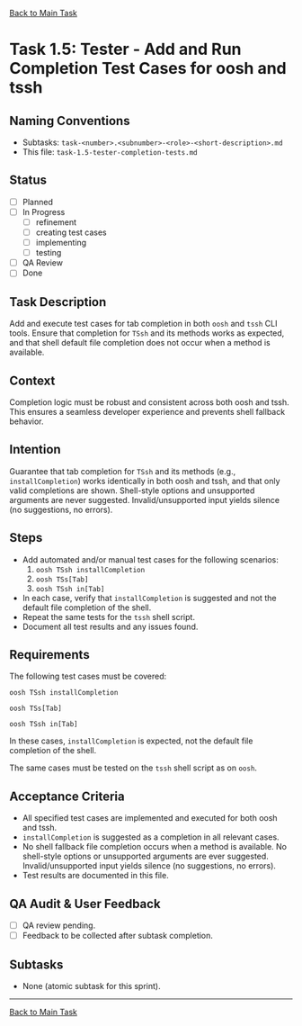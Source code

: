 
[Back to Main Task](./task-1-tssh-wrapper.md)

# Task 1.5: Tester - Add and Run Completion Test Cases for oosh and tssh

## Naming Conventions
- Subtasks: `task-<number>.<subnumber>-<role>-<short-description>.md`
- This file: `task-1.5-tester-completion-tests.md`

## Status
- [ ] Planned
- [ ] In Progress
  - [ ] refinement
  - [ ] creating test cases
  - [ ] implementing
  - [ ] testing
- [ ] QA Review
- [ ] Done

## Task Description
Add and execute test cases for tab completion in both `oosh` and `tssh` CLI tools. Ensure that completion for `TSsh` and its methods works as expected, and that shell default file completion does not occur when a method is available.

## Context
Completion logic must be robust and consistent across both oosh and tssh. This ensures a seamless developer experience and prevents shell fallback behavior.

## Intention
Guarantee that tab completion for `TSsh` and its methods (e.g., `installCompletion`) works identically in both oosh and tssh, and that only valid completions are shown. Shell-style options and unsupported arguments are never suggested. Invalid/unsupported input yields silence (no suggestions, no errors).

## Steps
- Add automated and/or manual test cases for the following scenarios:
  1. `oosh TSsh installCompletion`
  2. `oosh TSs[Tab]`
  3. `oosh TSsh in[Tab]`
- In each case, verify that `installCompletion` is suggested and not the default file completion of the shell.
- Repeat the same tests for the `tssh` shell script.
- Document all test results and any issues found.

## Requirements
 The following test cases must be covered:

 ```
 oosh TSsh installCompletion
 ```

 ```
 oosh TSs[Tab]
 ```

 ```
 oosh TSsh in[Tab]
 ```

 In these cases, `installCompletion` is expected, not the default file completion of the shell.

 The same cases must be tested on the `tssh` shell script as on `oosh`.

## Acceptance Criteria
- All specified test cases are implemented and executed for both oosh and tssh.
- `installCompletion` is suggested as a completion in all relevant cases.
- No shell fallback file completion occurs when a method is available. No shell-style options or unsupported arguments are ever suggested. Invalid/unsupported input yields silence (no suggestions, no errors).
- Test results are documented in this file.

## QA Audit & User Feedback
- [ ] QA review pending.
- [ ] Feedback to be collected after subtask completion.

## Subtasks
- None (atomic subtask for this sprint).

---

[Back to Main Task](./task-1-tssh-wrapper.md)
